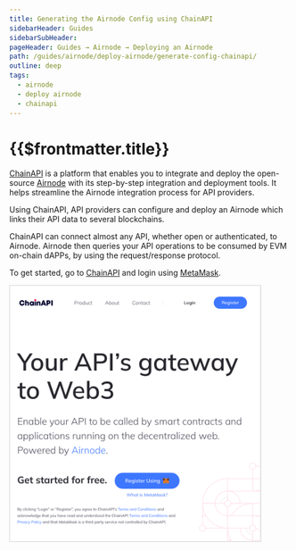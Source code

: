 ```yaml
---
title: Generating the Airnode Config using ChainAPI
sidebarHeader: Guides
sidebarSubHeader:
pageHeader: Guides → Airnode → Deploying an Airnode
path: /guides/airnode/deploy-airnode/generate-config-chainapi/
outline: deep
tags:
  - airnode
  - deploy airnode
  - chainapi
---
```


<PageHeader/>

# {{$frontmatter.title}}

[ChainAPI<ExternalLinkImage/>](https://chainapi.com/) is a platform that enables
you to integrate and deploy the open-source
[Airnode](/reference/airnode/latest/understand/) with its step-by-step
integration and deployment tools. It helps streamline the Airnode integration
process for API providers.

Using ChainAPI, API providers can configure and deploy an Airnode which links
their API data to several blockchains.

ChainAPI can connect almost any API, whether open or authenticated, to Airnode.
Airnode then queries your API operations to be consumed by EVM on-chain dAPPs,
by using the request/response protocol.

To get started, go to [ChainAPI<ExternalLinkImage/>](https://chainapi.com/) and
login using [MetaMask<ExternalLinkImage/>](https://metamask.io/).

<img src="./src/chainapi.png" width="450" style="border:solid lightgrey 1px;">
